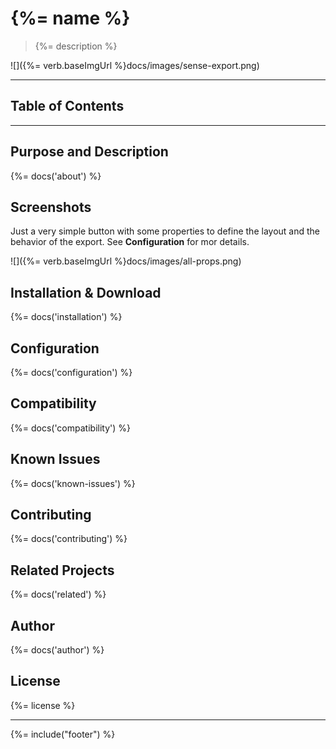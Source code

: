 # {%= name %}
> {%= description %}

![]({%= verb.baseImgUrl %}docs/images/sense-export.png)

---
## Table of Contents
<!-- toc -->

---

## Purpose and Description
{%= docs('about') %}

## Screenshots

Just a very simple button with some properties to define the layout and the behavior of the export.
See **Configuration** for mor details.

![]({%= verb.baseImgUrl %}docs/images/all-props.png)

## Installation & Download
{%= docs('installation') %}

## Configuration
{%= docs('configuration') %}

## Compatibility
{%= docs('compatibility') %}

## Known Issues
{%= docs('known-issues') %}

## Contributing
{%= docs('contributing') %}

## Related Projects
{%= docs('related') %}

## Author
{%= docs('author') %}

## License
{%= license %}

***

{%= include("footer") %}

